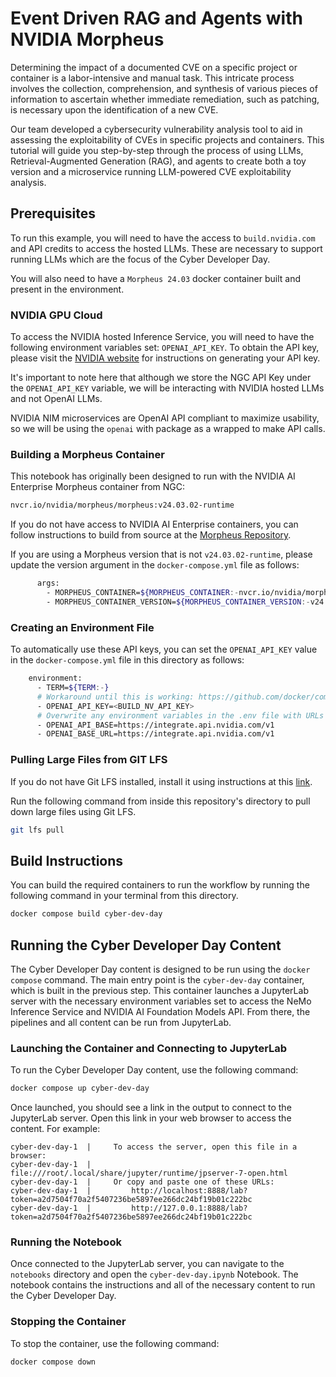 <!--
SPDX-FileCopyrightText: Copyright (c) 2024, NVIDIA CORPORATION & AFFILIATES. All rights reserved.
SPDX-License-Identifier: Apache-2.0

Licensed under the Apache License, Version 2.0 (the "License");
you may not use this file except in compliance with the License.
You may obtain a copy of the License at

http://www.apache.org/licenses/LICENSE-2.0

Unless required by applicable law or agreed to in writing, software
distributed under the License is distributed on an "AS IS" BASIS,
WITHOUT WARRANTIES OR CONDITIONS OF ANY KIND, either express or implied.
See the License for the specific language governing permissions and
limitations under the License.
-->

# Event Driven RAG and Agents with NVIDIA Morpheus
Determining the impact of a documented CVE on a specific project or container is a labor-intensive and manual task. This intricate process involves the collection, comprehension, and synthesis of various pieces of information to ascertain whether immediate remediation, such as patching, is necessary upon the identification of a new CVE.

Our team developed a cybersecurity vulnerability analysis tool to aid in assessing the exploitability of CVEs in specific projects and containers. This tutorial will guide you step-by-step through the process of using LLMs, Retrieval-Augmented Generation (RAG), and agents to create both a toy version and a microservice running LLM-powered CVE exploitability analysis.

## Prerequisites

To run this example, you will need to have the access to `build.nvidia.com` and API credits to access the hosted LLMs. These are necessary to support running LLMs which are the focus of the Cyber Developer Day.

You will also need to have a `Morpheus 24.03` docker container built and present in the environment.

### NVIDIA GPU Cloud

To access the NVIDIA hosted Inference Service, you will need to have the following environment variables set: `OPENAI_API_KEY`. To obtain the API key, please visit the [NVIDIA website](https://build.nvidia.com/) for instructions on generating your API key.

It's important to note here that although we store the NGC API Key under the  `OPENAI_API_KEY` variable, we will be interacting with NVIDIA hosted LLMs and not OpenAI LLMs.

NVIDIA NIM microservices are OpenAI API compliant to maximize usability, so we will be using the `openai` with package as a wrapped to make API calls.

### Building a Morpheus Container

This notebook has originally been designed to run with the NVIDIA AI Enterprise Morpheus container from NGC:

```bash
nvcr.io/nvidia/morpheus/morpheus:v24.03.02-runtime
```

If you do not have access to NVIDIA AI Enterprise containers, you can follow instructions to build from source at the [Morpheus Repository](https://github.com/nv-morpheus/Morpheus/tree/branch-24.03).

If you are using a Morpheus version that is not `v24.03.02-runtime`, please update the version argument in the `docker-compose.yml` file as follows:

```bash
      args:
        - MORPHEUS_CONTAINER=${MORPHEUS_CONTAINER:-nvcr.io/nvidia/morpheus/morpheus}
        - MORPHEUS_CONTAINER_VERSION=${MORPHEUS_CONTAINER_VERSION:-v24.03.02-runtime}
```
### Creating an Environment File

To automatically use these API keys, you can set the `OPENAI_API_KEY` value in the `docker-compose.yml` file in this directory as follows:

```bash
    environment:
      - TERM=${TERM:-}
      # Workaround until this is working: https://github.com/docker/compose/issues/9181#issuecomment-1996016211
      - OPENAI_API_KEY=<BUILD_NV_API_KEY>
      # Overwrite any environment variables in the .env file with URLs needed in the network
      - OPENAI_API_BASE=https://integrate.api.nvidia.com/v1
      - OPENAI_BASE_URL=https://integrate.api.nvidia.com/v1
```

### Pulling Large Files from GIT LFS

If you do not have Git LFS installed, install it using instructions at this [link](https://docs.github.com/en/repositories/working-with-files/managing-large-files/installing-git-large-file-storage).

Run the following command from inside this repository's directory to pull down large files using Git LFS.

```bash
git lfs pull
```
## Build Instructions
You can build the required containers to run the workflow by running the following command in your terminal from this directory. 
   ```bash
   docker compose build cyber-dev-day
   ```
## Running the Cyber Developer Day Content

The Cyber Developer Day content is designed to be run using the `docker compose` command. The main entry point is the `cyber-dev-day` container, which is built in the previous step. This container launches a JupyterLab server with the necessary environment variables set to access the NeMo Inference Service and NVIDIA AI Foundation Models API. From there, the pipelines and all content can be run from JupyterLab.

### Launching the Container and Connecting to JupyterLab

To run the Cyber Developer Day content, use the following command:
```bash
docker compose up cyber-dev-day
```

Once launched, you should see a link in the output to connect to the JupyterLab server. Open this link in your web browser to access the content. For example:
```
cyber-dev-day-1  |     To access the server, open this file in a browser:
cyber-dev-day-1  |         file:///root/.local/share/jupyter/runtime/jpserver-7-open.html
cyber-dev-day-1  |     Or copy and paste one of these URLs:
cyber-dev-day-1  |         http://localhost:8888/lab?token=a2d7504f70a2f5407236be5897ee266dc24bf19b01c222bc
cyber-dev-day-1  |         http://127.0.0.1:8888/lab?token=a2d7504f70a2f5407236be5897ee266dc24bf19b01c222bc
```

### Running the Notebook

Once connected to the JupyterLab server, you can navigate to the `notebooks` directory and open the `cyber-dev-day.ipynb` Notebook. The notebook contains the instructions and all of the necessary content to run the Cyber Developer Day.

### Stopping the Container

To stop the container, use the following command:
```bash
docker compose down
```
